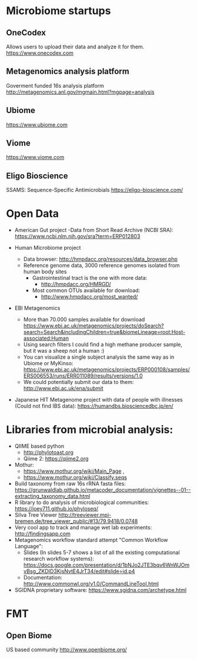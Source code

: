 



# Microbiome startups

## OneCodex

Allows users to upload their data and analyze it for them.
https://www.onecodex.com

## Metagenomics analysis platform

Goverment funded 16s analysis platform
http://metagenomics.anl.gov/mgmain.html?mgpage=analysis

## Ubiome

https://www.ubiome.com

## Viome

https://www.viome.com

## Eligo Bioscience

SSAMS: Sequence-Specific Antimicrobials
https://eligo-bioscience.com/

# Open Data

- American Gut project
  -Data from Short Read Archive (NCBI SRA): https://www.ncbi.nlm.nih.gov/sra?term=ERP012803
 
- Human Microbiome project
  - Data browser: http://hmpdacc.org/resources/data_browser.php
  - Reference genome data, 3000 reference genomes isolated from human body sites
      - Gastrointestinal tract is the one with more data:
        - http://hmpdacc.org/HMRGD/
      - Most common OTUs available for download:
        - http://www.hmpdacc.org/most_wanted/

- EBI Metagenomics
  - More than 70.000 samples available for download
    https://www.ebi.ac.uk/metagenomics/projects/doSearch?search=Search&includingChildren=true&biomeLineage=root:Host-associated:Human
  - Using search filters I could find a high methane producer sample, but it was a sheep not a human :)
  - You can visualize a single subject analysis the same way as in Ubiome or MyKinso: https://www.ebi.ac.uk/metagenomics/projects/ERP000108/samples/ERS006553/runs/ERR011089/results/versions/1.0
  - We could potentially submit our data to them: http://www.ebi.ac.uk/ena/submit

- Japanese HIT Metagenome project with data of people with illnesses (Could not find IBS data):
     https://humandbs.biosciencedbc.jp/en/



# Libraries from microbial analysis:
  - QIIME based python 
    - http://phylotoast.org
    - Qiime 2: https://qiime2.org
  - Mothur: 
    - https://www.mothur.org/wiki/Main_Page , 
    - https://www.mothur.org/wiki/Classify.seqs
  - Build taxonomy from raw 16s rRNA fasta files: https://grunwaldlab.github.io/metacoder_documentation/vignettes--01--extracting_taxonomy_data.html
  - R library to do analysis of microbiological communities: https://joey711.github.io/phyloseq/
  - Silva Tree Viewer http://treeviewer.mpi-bremen.de/tree_viewer_public/#13/79.9418/0.0748
- Very cool app to track and manage wet lab experiments: http://findingsapp.com
- Metagenomics workflow standard attempt "Common Workflow Language":
    - Slides (In slides 5-7 shows a list of all the existing computational research workflow systems):  https://docs.google.com/presentation/d/1bNJo2JTE3bqv6WnWJOmvBsg_ZKDID3KjsNvtE4JrT34/edit#slide=id.p4
    - Documentation: http://www.commonwl.org/v1.0/CommandLineTool.html
- SGIDNA proprietary software: https://www.sgidna.com/archetype.html

# FMT

## Open Biome

US based community
http://www.openbiome.org/
